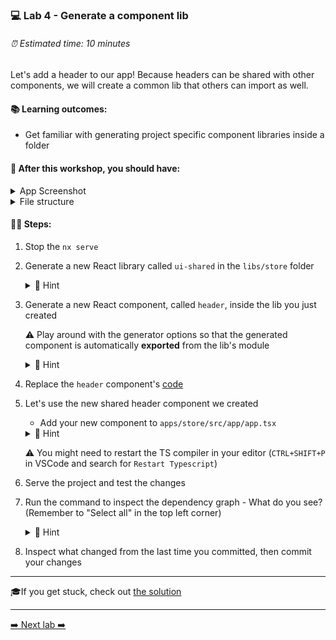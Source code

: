### 💻 Lab 4 - Generate a component lib

###### ⏰ Estimated time: 10 minutes

Let's add a header to our app! Because headers can be shared with other components, we will create a common lib that others can import as well.

#### 📚 Learning outcomes:

- Get familiar with generating project specific component libraries inside a folder

#### 📲 After this workshop, you should have:

<details>
  <summary>App Screenshot</summary>
  <img src="../assets/lab4_screenshot.png" width="500" alt="screenshot of lab4 result">
</details>

<details>
  <summary>File structure</summary>
  <img src="../assets/lab4_directory-structure.png" height="700" alt="lab4 file structure">
</details>

#### 🏋️‍♀️ Steps:

1. Stop the `nx serve`
2. Generate a new React library called `ui-shared` in the `libs/store` folder

   <details>
   <summary>🐳 Hint</summary>

   - it's a generator! you've used it before in the second lab, but instead of an `app`, we now want to generate a `lib`
   - use the `--help` command to figure out how to generate it in a **directory**

   </details>

3. Generate a new React component, called `header`, inside the lib you just created

   ⚠️ Play around with the generator options so that the generated component is automatically **exported** from the lib's module

   <details><summary>🐳 Hint</summary>

   use `--help` to figure out how to specify under which **project** you want to generate the new component and how to automatically have it **exported**

   </details>

4. Replace the `header` component's [code](../../examples/lab4/libs/store/ui-shared/src/lib/header/header.tsx)

5. Let's use the new shared header component we created

   - Add your new component to `apps/store/src/app/app.tsx`

    <details>
    <summary>🐳 Hint</summary>

   ```typescript
   import { Header } from '@bg-hoard/store/ui-shared';
   ```

   ```html
   <header />
   <!-- right at the top - above our container -->
   <div className="{styles.container}"></div>
   ```

   Wrap the App component in a fragment (`<>` and `</>`)

    </details>

   ⚠️ You might need to restart the TS compiler in your editor (`CTRL+SHIFT+P` in VSCode and search for `Restart Typescript`)

6. Serve the project and test the changes
7. Run the command to inspect the dependency graph - What do you see? (Remember to "Select all" in the top left corner)
    <details>
    <summary>🐳 Hint</summary>

   ```bash
   nx dep-graph
   ```

    </details>

8. Inspect what changed from the last time you committed, then commit your changes

---

🎓If you get stuck, check out [the solution](SOLUTION.md)

---

[➡️ Next lab ➡️](../lab5/LAB.md)
